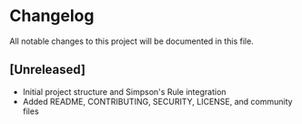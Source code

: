 # Changelog

All notable changes to this project will be documented in this file.

## [Unreleased]
- Initial project structure and Simpson's Rule integration
- Added README, CONTRIBUTING, SECURITY, LICENSE, and community files
